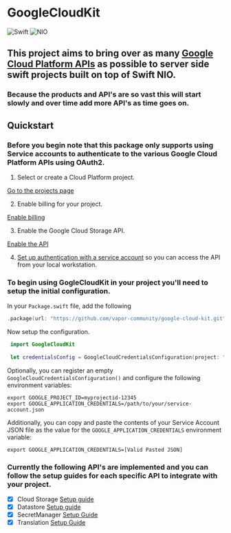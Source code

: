 # GoogleCloudKit

![Swift](http://img.shields.io/badge/swift-5.2-brightgreen.svg)
![NIO](http://img.shields.io/badge/NIO-2.0-brightgreen.svg)

## This project aims to bring over as many [Google Cloud Platform APIs](https://cloud.google.com/products/) as possible to server side swift projects built on top of Swift NIO.

### Because the products and API's are so vast this will start slowly and over time add more API's as time goes on.

## Quickstart

### Before you begin note that this package only supports using Service accounts to authenticate to the various Google Cloud Platform APIs using OAuth2.

1. Select or create a Cloud Platform project.

[Go to the projects page](https://console.cloud.google.com/project)

2. Enable billing for your project.

[Enable billing]( https://support.google.com/cloud/answer/6293499#enable-billing)

3. Enable the Google Cloud Storage API.

[Enable the API](https://console.cloud.google.com/flows/enableapi?apiid=storage-api.googleapis.com)

4. [Set up authentication with a service account](https://cloud.google.com/docs/authentication/getting-started) so you can access the
API from your local workstation.

### To begin using GogleCloudKit in your project you'll need to setup the initial configuration.

In your `Package.swift` file, add the following

```swift
.package(url: "https://github.com/vapor-community/google-cloud-kit.git", from: "1.0.0-alpha.1")
```
Now setup the configuration.

```swift
 import GoogleCloudKit
 
 let credentialsConfig = GoogleCloudCredentialsConfiguration(project: "myprojectid-12345", credentialsFile: "/path/to/service-account.json")
```

Optionally, you can register an empty `GoogleCloudCredentialsConfiguration()` and configure the following environment variables:

```shell
export GOOGLE_PROJECT_ID=myprojectid-12345
export GOOGLE_APPLICATION_CREDENTIALS=/path/to/your/service-account.json
```

Additionally, you can copy and paste the contents of your Service Account JSON file as the value for the  `GOOGLE_APPLICATION_CREDENTIALS` environment variable:

```shell
export GOOGLE_APPLICATION_CREDENTIALS=[Valid Pasted JSON]
```

### Currently the following API's are implemented and you can follow the setup guides for each specific API to integrate with your project.
* [x] Cloud Storage [Setup guide](https://github.com/vapor-community/GoogleCloudKit/tree/master/Storage/Sources/README.md)
* [x] Datastore [Setup guide](https://github.com/vapor-community/GoogleCloudKit/tree/master/Datastore/Sources/README.md)
* [x] SecretManager [Setup Guide](https://github.com/vapor-community/google-cloud-kit/tree/master/SecretManager/Sources/README.md)
* [x] Translation [Setup Guide](https://github.com/vapor-community/google-cloud-kit/tree/master/Translation/Sources/README.md)
